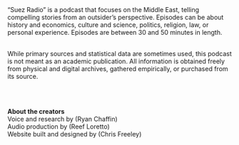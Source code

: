 <div style="text-align:left">
“Suez Radio” is a podcast that focuses on the Middle East, telling compelling stories from an outsider’s perspective. Episodes can be about history and economics, culture and science, politics, religion, law, or personal experience. Episodes are between 30 and 50 minutes in length.

<br>
<br>

While primary sources and statistical data are sometimes used, this podcast is not meant as an academic publication. All information is obtained freely from physical and digital archives, gathered empirically, or purchased from its source. 


<br>
<br>


<strong>About the creators</strong>                      
Voice and research by (Ryan Chaffin)<br>
Audio production by (Reef Loretto)<br>
Website built and designed by (Chris Freeley)
</div>
